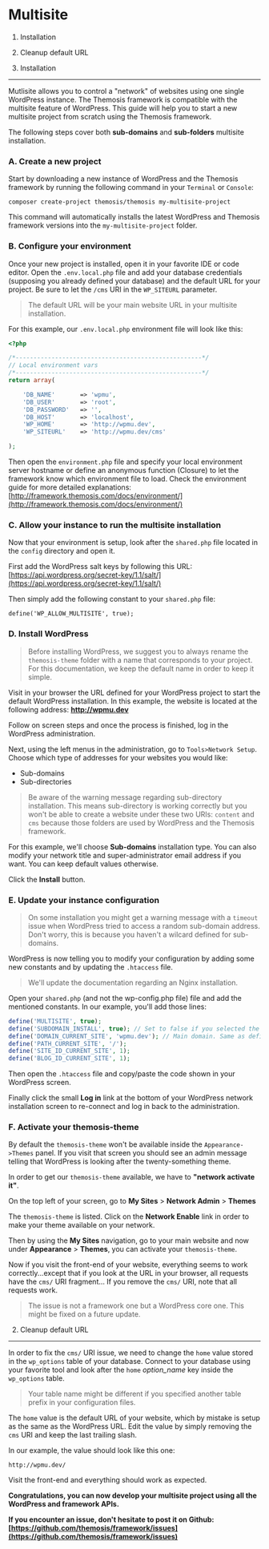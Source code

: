 Multisite
=========

1. Installation
2. Cleanup default URL

1. Installation
---------------

Mutlisite allows you to control a "network" of websites using one single WordPress instance. The Themosis framework is compatible with the multisite feature of WordPress. This guide will help you to start a new multisite project from scratch using the Themosis framework.

The following steps cover both **sub-domains** and **sub-folders** multisite installation.

### A. Create a new project

Start by downloading a new instance of WordPress and the Themosis framework by running the following command in your `Terminal` or `Console`:

```
composer create-project themosis/themosis my-multisite-project
```

This command will automatically installs the latest WordPress and Themosis framework versions into the `my-multisite-project` folder.

### B. Configure your environment

Once your new project is installed, open it in your favorite IDE or code editor. Open the `.env.local.php` file and add your database credentials (supposing you already defined your database) and the default URL for your project. Be sure to let the `/cms` URI in the `WP_SITEURL` parameter.

> The default URL will be your main website URL in your multisite installation.

For this example, our `.env.local.php` environment file will look like this:

```php
<?php

/*----------------------------------------------------*/
// Local environment vars
/*----------------------------------------------------*/
return array(

    'DB_NAME'       => 'wpmu',
    'DB_USER'       => 'root',
    'DB_PASSWORD'   => '',
    'DB_HOST'       => 'localhost',
    'WP_HOME'       => 'http://wpmu.dev',
    'WP_SITEURL'    => 'http://wpmu.dev/cms'

);
```
Then open the `environment.php` file and specify your local environment server hostname or define an anonymous function (Closure) to let the framework know which environment file to load. Check the environment guide for more detailed explanations: [http://framework.themosis.com/docs/environment/](http://framework.themosis.com/docs/environment/)

### C. Allow your instance to run the multisite installation

Now that your environment is setup, look after the `shared.php` file located in the `config` directory and open it.

First add the WordPress salt keys by following this URL: [https://api.wordpress.org/secret-key/1.1/salt/](https://api.wordpress.org/secret-key/1.1/salt/)

Then simply add the following constant to your `shared.php` file:

```
define('WP_ALLOW_MULTISITE', true);
```

### D. Install WordPress

> Before installing WordPress, we suggest you to always rename the `themosis-theme` folder with a name that corresponds to your project. For this documentation, we keep the default name in order to keep it simple.

Visit in your browser the URL defined for your WordPress project to start the default WordPress installation. In this example, the website is located at the following address: **http://wpmu.dev**

Follow on screen steps and once the process is finished, log in the WordPress administration.

Next, using the left menus in the administration, go to `Tools>Network Setup`. Choose which type of addresses for your websites you would like:

- Sub-domains
- Sub-directories

> Be aware of the warning message regarding sub-directory installation. This means sub-directory is working correctly but you won't be able to create a website under these two URIs: `content` and `cms` because those folders are used by WordPress and the Themosis framework.

For this example, we'll choose **Sub-domains** installation type. You can also modify your network title and super-administrator email address if you want. You can keep default values otherwise.

Click the **Install** button.

### E. Update your instance configuration

> On some installation you might get a warning message with a `timeout` issue when WordPress tried to access a random sub-domain address. Don't worry, this is because you haven't a wilcard defined for sub-domains.

WordPress is now telling you to modify your configuration by adding some new constants and by updating the `.htaccess` file.

> We'll update the documentation regarding an Nginx installation.

Open your `shared.php` (and not the wp-config.php file) file and add the mentioned constants. In our example, you'll add those lines:

```php
define('MULTISITE', true);
define('SUBDOMAIN_INSTALL', true); // Set to false if you selected the "Sub-directories" installation.
define('DOMAIN_CURRENT_SITE', 'wpmu.dev'); // Main domain. Same as defined in your .env file without the http protocol.
define('PATH_CURRENT_SITE', '/');
define('SITE_ID_CURRENT_SITE', 1);
define('BLOG_ID_CURRENT_SITE', 1);
```

Then open the `.htaccess` file and copy/paste the code shown in your WordPress screen.

Finally click the small **Log in** link at the bottom of your WordPress network installation screen to re-connect and log in back to the administration.

### F. Activate your themosis-theme

By default the `themosis-theme` won't be available inside the `Appearance->Themes` panel. If you visit that screen you should see an admin message telling that WordPress is looking after the twenty-something theme.

In order to get our `themosis-theme` available, we have to **"network activate it"**.

On the top left of your screen, go to **My Sites** > **Network Admin** > **Themes**

The `themosis-theme` is listed. Click on the **Network Enable** link in order to make your theme available on your network.

Then by using the **My Sites** navigation, go to your main website and now under **Appearance** > **Themes**, you can activate your `themosis-theme`.

Now if you visit the front-end of your website, everything seems to work correctly...except that if you look at the URL in your browser, all requests have the `cms/` URI fragment... If you remove the `cms/` URI, note that all requests work.

> The issue is not a framework one but a WordPress core one. This might be fixed on a future update.

2. Cleanup default URL
---------------------

In order to fix the `cms/` URI issue, we need to change the `home` value stored in the `wp_options` table of your database. Connect to your database using your favorite tool and look after the `home` _option\_name_ key inside the `wp_options` table.

> Your table name might be different if you specified another table prefix in your configuration files.

The `home` value is the default URL of your website, which by mistake is setup as the same as the WordPress URL. Edit the value by simply removing the `cms` URI and keep the last trailing slash.

In our example, the value should look like this one:

```mysql
http://wpmu.dev/
```

Visit the front-end and everything should work as expected.

**Congratulations, you can now develop your multisite project using all the WordPress and framework APIs.**

**If you encounter an issue, don't hesitate to post it on Github: [https://github.com/themosis/framework/issues](https://github.com/themosis/framework/issues)**